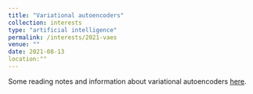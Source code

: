 ```yaml
---
title: "Variational autoencoders"
collection: interests
type: "artificial intelligence"
permalink: /interests/2021-vaes
venue: ""
date: 2021-08-13
location:""
---
```


Some reading notes and information about variational autoencoders <a href="https://mzufferey.github.io/VAEs/">here</a>.


